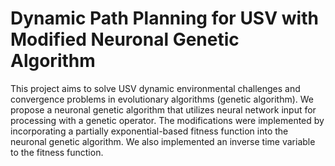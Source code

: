 # Dynamic Path Planning for USV with Modified Neuronal Genetic Algorithm 

This project aims to solve USV dynamic environmental challenges and convergence problems in evolutionary algorithms (genetic algorithm). We propose a neuronal genetic algorithm that utilizes neural network input for processing with a genetic operator. The modifications were implemented by incorporating a partially exponential-based fitness function into the neuronal genetic algorithm. We also implemented an inverse time variable to the fitness function. 

